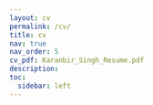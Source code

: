 ```yaml
---
layout: cv
permalink: /cv/
title: cv
nav: true
nav_order: 5
cv_pdf: Karanbir_Singh_Resume.pdf
description:
toc:
  sidebar: left
---
```

